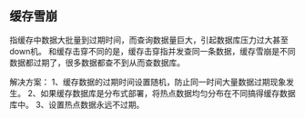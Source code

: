 ## 缓存雪崩

指缓存中数据大批量到过期时间，而查询数据量巨大，引起数据库压力过大甚至down机。
和缓存击穿不同的是，缓存击穿指并发查同一条数据，缓存雪崩是不同数据都过期了，很多数据都查不到从而查数据库。

解决方案：
1、缓存数据的过期时间设置随机，防止同一时间大量数据过期现象发生。
2、如果缓存数据库是分布式部署，将热点数据均匀分布在不同搞得缓存数据库中。
3、设置热点数据永远不过期。